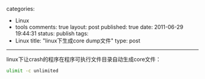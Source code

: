 categories: 
  - Linux
  - tools
comments: true
layout: post
published: true
date: 2011-06-29 19:44:31
status: publish
tags: 
  - Linux
title: "linux下生成core dump文件"
type: post
---

linux下让crash的程序在程序可执行文件目录自动生成core文件：

```sh
ulimit -c unlimited
```
